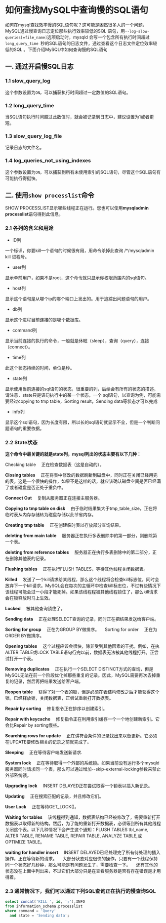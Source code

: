 # 如何查找MySQL中查询慢的SQL语句

如何在mysql查找效率慢的SQL语句呢？这可能是困然很多人的一个问题，MySQL通过慢查询日志定位那些执行效率较低的SQL 语句，用`--log-slow-queries[=file_name]`选项启动时，mysqld 会写一个包含所有执行时间超过`long_query_time `秒的SQL语句的日志文件，通过查看这个日志文件定位效率较低的SQL 。下面介绍MySQL中如何查询慢的SQL语句

## 一. 通过开启慢SQL日志

### 1.1 slow_query_log

这个参数设置为`ON`，可以捕获执行时间超过一定数值的SQL语句。

### 1.2 long_query_time

当SQL语句执行时间超过此数值时，就会被记录到日志中，建议设置为1或者更短。

### 1.3 slow_query_log_file

记录日志的文件名。

### 1.4 log_queries_not_using_indexes

这个参数设置为`ON`，可以捕获到所有未使用索引的SQL语句，尽管这个SQL语句有可能执行得挺快。

## 二. 使用`show processlist`命令

SHOW PROCESSLIST显示哪些线程正在运行。您也可以使用**mysqladmin processlist**语句得到此信息。

### 2.1 各列的含义和用途

- ID列

一个标识，你要kill一个语句的时候很有用，用命令杀掉此查询 /*/mysqladmin kill 进程号。

- user列

显示单前用户，如果不是root，这个命令就只显示你权限范围内的sql语句。

- host列

显示这个语句是从哪个ip的哪个端口上发出的。用于追踪出问题语句的用户。

- db列

显示这个进程目前连接的是哪个数据库。

- command列

显示当前连接的执行的命令，一般就是休眠（sleep），查询（query），连接（connect）。

- time列

此这个状态持续的时间，单位是秒。

- state列

显示使用当前连接的sql语句的状态，很重要的列，后续会有所有的状态的描述，请注意，state只是语句执行中的某一个状态，一个 sql语句，以查询为例，可能需要经过copying to tmp table，Sorting result，Sending data等状态才可以完成

- info列

显示这个sql语句，因为长度有限，所以长的sql语句就显示不全，但是一个判断问题语句的重要依据。

### 2.2 State状态

**这个命令中最关键的就是state列，mysql列出的状态主要有以下几种：**

Checking table
　正在检查数据表（这是自动的）。

**Closing tables**
　正在将表中修改的数据刷新到磁盘中，同时正在关闭已经用完的表。这是一个很快的操作，如果不是这样的话，就应该确认磁盘空间是否已经满了或者磁盘是否正处于重负中。

**Connect Out**
　复制从服务器正在连接主服务器。

**Copying to tmp table on disk**
　由于临时结果集大于tmp_table_size，正在将临时表从内存存储转为磁盘存储以此节省内存。

**Creating tmp table**
　正在创建临时表以存放部分查询结果。

**deleting from main table**
　服务器正在执行多表删除中的第一部分，刚删除第一个表。

**deleting from reference tables**
　服务器正在执行多表删除中的第二部分，正在删除其他表的记录。

**Flushing tables**
　正在执行FLUSH TABLES，等待其他线程关闭数据表。

**Killed**
　发送了一个kill请求给某线程，那么这个线程将会检查kill标志位，同时会放弃下一个kill请求。MySQL会在每次的主循环中检查kill标志位，不过有些情况下该线程可能会过一小段才能死掉。如果该线程程被其他线程锁住了，那么kill请求会在锁释放时马上生效。

**Locked**
　被其他查询锁住了。

**Sending data**
　正在处理SELECT查询的记录，同时正在把结果发送给客户端。

**Sorting for group**
　正在为GROUP BY做排序。
　Sorting for order
　正在为ORDER BY做排序。

**Opening tables**
　这个过程应该会很快，除非受到其他因素的干扰。例如，在执ALTER TABLE或LOCK TABLE语句行完以前，数据表无法被其他线程打开。正尝试打开一个表。

**Removing duplicates**
　正在执行一个SELECT DISTINCT方式的查询，但是MySQL无法在前一个阶段优化掉那些重复的记录。因此，MySQL需要再次去掉重复的记录，然后再把结果发送给客户端。

**Reopen table**
　获得了对一个表的锁，但是必须在表结构修改之后才能获得这个锁。已经释放锁，关闭数据表，正尝试重新打开数据表。

**Repair by sorting**
　修复指令正在排序以创建索引。

**Repair with keycache**
　修复指令正在利用索引缓存一个一个地创建新索引。它会比Repair by sorting慢些。

**Searching rows for update**
　正在讲符合条件的记录找出来以备更新。它必须在UPDATE要修改相关的记录之前就完成了。

**Sleeping**
　正在等待客户端发送新请求.

**System lock**
　正在等待取得一个外部的系统锁。如果当前没有运行多个mysqld服务器同时请求同一个表，那么可以通过增加--skip-external-locking参数来禁止外部系统锁。

**Upgrading lock**
　INSERT DELAYED正在尝试取得一个锁表以插入新记录。

**Updating**
　正在搜索匹配的记录，并且修改它们。

**User Lock**
　正在等待GET_LOCK()。

**Waiting for tables**
　该线程得到通知，数据表结构已经被修改了，需要重新打开数据表以取得新的结构。然后，为了能的重新打开数据表，必须等到所有其他线程关闭这个表。以下几种情况下会产生这个通知：FLUSH TABLES tbl_name, ALTER TABLE, RENAME TABLE, REPAIR TABLE, ANALYZE TABLE,或OPTIMIZE TABLE。

**waiting for handler insert**
　INSERT DELAYED已经处理完了所有待处理的插入操作，正在等待新的请求。
　大部分状态对应很快的操作，只要有一个线程保持同一个状态好几秒钟，那么可能是有问题发生了，需要检查一下。
　还有其他的状态没在上面中列出来，不过它们大部分只是在查看服务器是否有存在错误是才用得着。

### 2.3 通常情况下，我们可以通过下列SQL查询正在执行的慢查询SQL

```sql
select concat('KILL ', id, ';'),INFO
from information_schema.processlist
where command = 'Query'
  and state = 'Sending data';
```

